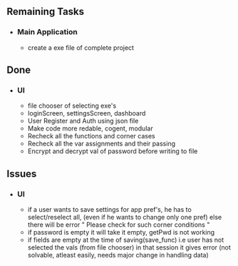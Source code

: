 ## Remaining Tasks
- ### Main Application
    - create a exe file of complete project
## Done
- ### UI
    - file chooser of selecting exe's
    - loginScreen, settingsScreen, dashboard 
    - User Register and Auth using json file
    - Make code more redable, cogent, modular 
    - Recheck all the functions and corner cases
    - Recheck all the var assignments and their passing
    - Encrypt and decrypt val of password before writing to file
## Issues
- ### UI
    - if a user wants to save settings for app pref's, he has to select/reselect all, (even if he wants to change only one pref) else there will be error " Please check for such corner conditions "
    - if password is empty it will take it empty, getPwd is not working
    - if fields are empty at the time of saving(save_func) i.e user has not selected the vals (from file chooser) in that session it gives error (not solvable, atleast easily, needs major change in handling data)